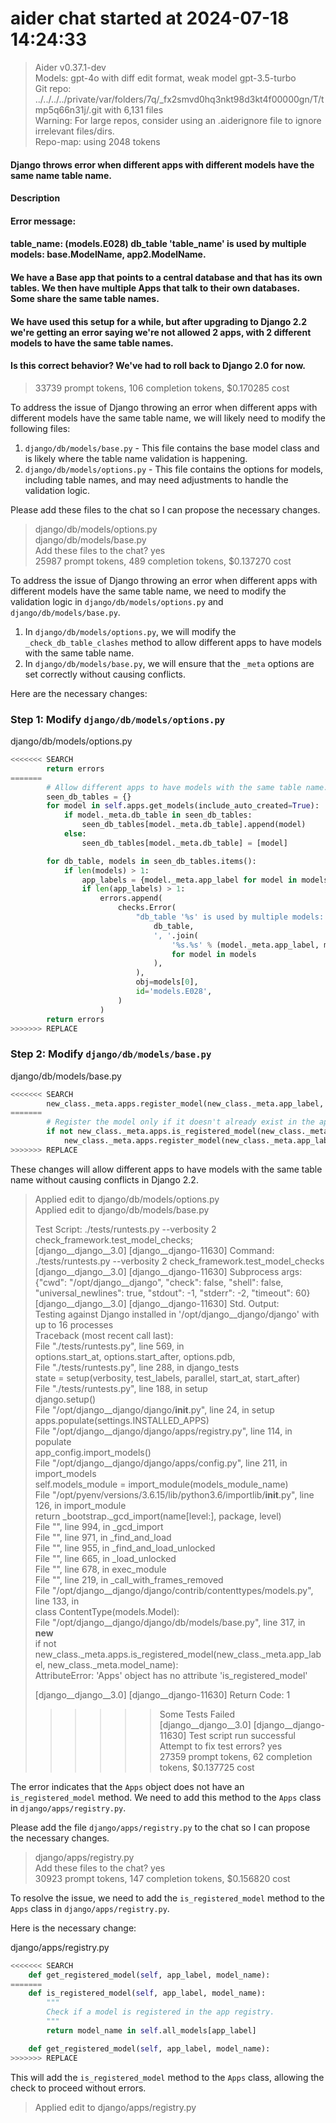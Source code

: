 
# aider chat started at 2024-07-18 14:24:33

> Aider v0.37.1-dev  
> Models: gpt-4o with diff edit format, weak model gpt-3.5-turbo  
> Git repo: ../../../../private/var/folders/7q/_fx2smvd0hq3nkt98d3kt4f00000gn/T/tmp5q66n31j/.git with 6,131 files  
> Warning: For large repos, consider using an .aiderignore file to ignore irrelevant files/dirs.  
> Repo-map: using 2048 tokens  

#### Django throws error when different apps with different models have the same name table name.  
#### Description  
#### 	  
#### Error message:  
#### table_name: (models.E028) db_table 'table_name' is used by multiple models: base.ModelName, app2.ModelName.  
#### We have a Base app that points to a central database and that has its own tables. We then have multiple Apps that talk to their own databases. Some share the same table names.  
#### We have used this setup for a while, but after upgrading to Django 2.2 we're getting an error saying we're not allowed 2 apps, with 2 different models to have the same table names.   
#### Is this correct behavior? We've had to roll back to Django 2.0 for now.  
> 33739 prompt tokens, 106 completion tokens, $0.170285 cost  

To address the issue of Django throwing an error when different apps with different models have the same table name, we will likely need to modify the following files:

1. `django/db/models/base.py` - This file contains the base model class and is likely where the table name validation is happening.
2. `django/db/models/options.py` - This file contains the options for models, including table names, and may need adjustments to handle the validation logic.

Please add these files to the chat so I can propose the necessary changes.

> django/db/models/options.py  
> django/db/models/base.py  
> Add these files to the chat? yes  
> 25987 prompt tokens, 489 completion tokens, $0.137270 cost  

To address the issue of Django throwing an error when different apps with different models have the same table name, we need to modify the validation logic in `django/db/models/options.py` and `django/db/models/base.py`.

1. In `django/db/models/options.py`, we will modify the `_check_db_table_clashes` method to allow different apps to have models with the same table name.
2. In `django/db/models/base.py`, we will ensure that the `_meta` options are set correctly without causing conflicts.

Here are the necessary changes:

### Step 1: Modify `django/db/models/options.py`

django/db/models/options.py
```python
<<<<<<< SEARCH
        return errors
=======
        # Allow different apps to have models with the same table name.
        seen_db_tables = {}
        for model in self.apps.get_models(include_auto_created=True):
            if model._meta.db_table in seen_db_tables:
                seen_db_tables[model._meta.db_table].append(model)
            else:
                seen_db_tables[model._meta.db_table] = [model]

        for db_table, models in seen_db_tables.items():
            if len(models) > 1:
                app_labels = {model._meta.app_label for model in models}
                if len(app_labels) > 1:
                    errors.append(
                        checks.Error(
                            "db_table '%s' is used by multiple models: %s." % (
                                db_table,
                                ', '.join(
                                    '%s.%s' % (model._meta.app_label, model._meta.object_name)
                                    for model in models
                                ),
                            ),
                            obj=models[0],
                            id='models.E028',
                        )
                    )
        return errors
>>>>>>> REPLACE
```

### Step 2: Modify `django/db/models/base.py`

django/db/models/base.py
```python
<<<<<<< SEARCH
        new_class._meta.apps.register_model(new_class._meta.app_label, new_class)
=======
        # Register the model only if it doesn't already exist in the app registry.
        if not new_class._meta.apps.is_registered_model(new_class._meta.app_label, new_class._meta.model_name):
            new_class._meta.apps.register_model(new_class._meta.app_label, new_class)
>>>>>>> REPLACE
```

These changes will allow different apps to have models with the same table name without causing conflicts in Django 2.2.

> Applied edit to django/db/models/options.py  
> Applied edit to django/db/models/base.py  
>   
> Test Script:  ./tests/runtests.py --verbosity 2 check_framework.test_model_checks;  
> [django__django__3.0] [django__django-11630] Command: ./tests/runtests.py --verbosity 2 check_framework.test_model_checks   
> [django__django__3.0] [django__django-11630] Subprocess args: {"cwd": "/opt/django__django", "check": false, "shell": false, "universal_newlines": true, "stdout": -1, "stderr": -2, "timeout": 60}   
> [django__django__3.0] [django__django-11630] Std. Output:  
> Testing against Django installed in '/opt/django__django/django' with up to 16 processes  
> Traceback (most recent call last):  
>   File "./tests/runtests.py", line 569, in <module>  
>     options.start_at, options.start_after, options.pdb,  
>   File "./tests/runtests.py", line 288, in django_tests  
>     state = setup(verbosity, test_labels, parallel, start_at, start_after)  
>   File "./tests/runtests.py", line 188, in setup  
>     django.setup()  
>   File "/opt/django__django/django/__init__.py", line 24, in setup  
>     apps.populate(settings.INSTALLED_APPS)  
>   File "/opt/django__django/django/apps/registry.py", line 114, in populate  
>     app_config.import_models()  
>   File "/opt/django__django/django/apps/config.py", line 211, in import_models  
>     self.models_module = import_module(models_module_name)  
>   File "/opt/pyenv/versions/3.6.15/lib/python3.6/importlib/__init__.py", line 126, in import_module  
>     return _bootstrap._gcd_import(name[level:], package, level)  
>   File "<frozen importlib._bootstrap>", line 994, in _gcd_import  
>   File "<frozen importlib._bootstrap>", line 971, in _find_and_load  
>   File "<frozen importlib._bootstrap>", line 955, in _find_and_load_unlocked  
>   File "<frozen importlib._bootstrap>", line 665, in _load_unlocked  
>   File "<frozen importlib._bootstrap_external>", line 678, in exec_module  
>   File "<frozen importlib._bootstrap>", line 219, in _call_with_frames_removed  
>   File "/opt/django__django/django/contrib/contenttypes/models.py", line 133, in <module>  
>     class ContentType(models.Model):  
>   File "/opt/django__django/django/db/models/base.py", line 317, in __new__  
>     if not new_class._meta.apps.is_registered_model(new_class._meta.app_label, new_class._meta.model_name):  
> AttributeError: 'Apps' object has no attribute 'is_registered_model'  
>    
> [django__django__3.0] [django__django-11630] Return Code: 1   
>   
> >>>>> Some Tests Failed  
> [django__django__3.0] [django__django-11630] Test script run successful   
> Attempt to fix test errors? yes  
> 27359 prompt tokens, 62 completion tokens, $0.137725 cost  

The error indicates that the `Apps` object does not have an `is_registered_model` method. We need to add this method to the `Apps` class in `django/apps/registry.py`.

Please add the file `django/apps/registry.py` to the chat so I can propose the necessary changes.

> django/apps/registry.py  
> Add these files to the chat? yes  
> 30923 prompt tokens, 147 completion tokens, $0.156820 cost  

To resolve the issue, we need to add the `is_registered_model` method to the `Apps` class in `django/apps/registry.py`.

Here is the necessary change:

django/apps/registry.py
```python
<<<<<<< SEARCH
    def get_registered_model(self, app_label, model_name):
=======
    def is_registered_model(self, app_label, model_name):
        """
        Check if a model is registered in the app registry.
        """
        return model_name in self.all_models[app_label]

    def get_registered_model(self, app_label, model_name):
>>>>>>> REPLACE
```

This will add the `is_registered_model` method to the `Apps` class, allowing the check to proceed without errors.

> Applied edit to django/apps/registry.py  
